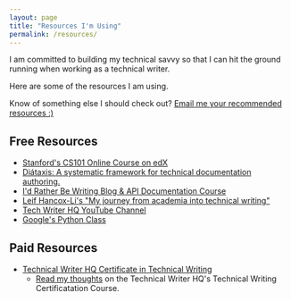 ```yaml
---
layout: page
title: "Resources I'm Using"
permalink: /resources/
---
```




I am committed to building my technical savvy so that I can hit the ground running when working as a technical writer.

Here are some of the resources I am using.

Know of something else I should check out? [Email me your recommended resources :)](mailto:erikasversion@gmail.com)

## Free Resources

- [Stanford's CS101 Online Course on edX](https://www.edx.org/course/computer-science-101)
- [Diátaxis: A systematic framework for technical documentation authoring.](https://diataxis.fr)
- [I'd Rather Be Writing Blog & API Documentation Course](https://idratherbewriting.com/learnapidoc/)
- [Leif Hancox-Li's "My journey from academia into technical writing"](https://boltzmann-brain.github.io/posts/academia-tech-writing/)
- [Tech Writer HQ YouTube Channel](https://www.youtube.com/channel/UCjMnGjosWhBxYtumwhQLZmA)
- [Google's Python Class](https://developers.google.com/edu/python/)

## Paid Resources

- [Technical Writer HQ Certificate in Technical Writing](https://technicalwriterhq.com)
    - [Read my thoughts](https://erikasversion.github.io/hello/technical-writer-hq/) on the Technical Writer HQ's Technical Writing Certificatation Course.
